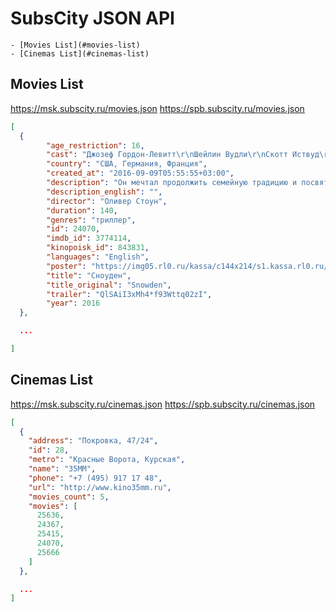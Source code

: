 SubsCity JSON API
===================

<!-- TOC depthFrom:1 depthTo:6 withLinks:1 updateOnSave:1 orderedList:0 -->

	- [Movies List](#movies-list)
	- [Cinemas List](#cinemas-list)

<!-- /TOC -->

## Movies List

https://msk.subscity.ru/movies.json
https://spb.subscity.ru/movies.json

```JSON
[
  {
	    "age_restriction": 16,
	    "cast": "Джозеф Гордон-Левитт\r\nШейлин Вудли\r\nСкотт Иствуд\r\nНиколас Кейдж\r\nТимоти Олифант\r\nЗакари Куинто\r\nЛоган Маршалл-Грин\r\nДжоэли Ричардсон\r\nРис Иванс\r\nБен Шнетцер",
	    "country": "США, Германия, Франция",
	    "created_at": "2016-09-09T05:55:55+03:00",
	    "description": "Он мечтал продолжить семейную традицию и посвятить свою жизнь служению Родине. Он безоговорочно верил в правительство США и поддерживал антитеррористическую программу. На заре его карьеры в спецслужбах никто, даже он сам, не мог бы предположить, что именно он, Эдвард Сноуден, совершит самое крупное разоблачение в мировой истории, обнародовав секретные документы, касающиеся тотальной слежки США за своими гражданами и гражданами других государств. Открыв миру глаза на правду, он навсегда закрыл для себя двери в счастливое будущее: отказался от карьеры, любимой девушки и Родины, которая назвала его предателем…",
	    "description_english": "",
	    "director": "Оливер Стоун",
	    "duration": 140,
	    "genres": "триллер",
	    "id": 24070,
	    "imdb_id": 3774114,
	    "kinopoisk_id": 843831,
	    "languages": "English",
	    "poster": "https://img05.rl0.ru/kassa/c144x214/s1.kassa.rl0.ru/StaticContent/P/Img/1609/08/160908192744817.jpg",
	    "title": "Сноуден",
	    "title_original": "Snowden",
	    "trailer": "QlSAiI3xMh4*f93Wttq02zI",
	    "year": 2016
  },

  ...

]
```

## Cinemas List

https://msk.subscity.ru/cinemas.json
https://spb.subscity.ru/cinemas.json

```JSON
[
  {
    "address": "Покровка, 47/24",
    "id": 28,
    "metro": "Красные Ворота, Курская",
    "name": "35ММ",
    "phone": "+7 (495) 917 17 48",
    "url": "http://www.kino35mm.ru",
    "movies_count": 5,
    "movies": [
      25636,
      24367,
      25415,
      24070,
      25666
    ]
  },

  ...
]
```
